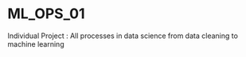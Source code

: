 # ML_OPS_01
Individual Project  :  All processes in data science from data cleaning to machine learning

